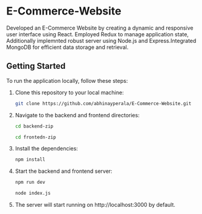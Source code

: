 # E-Commerce-Website

Developed an E-Commerce Website by creating a dynamic and responsive user interface using React. Employed Redux to manage application state, Additionally implemnted robust server using Node.js and Express.Integrated MongoDB for efficient data storage and retrieval.

## Getting Started

To run the application locally, follow these steps:

1. Clone this repository to your local machine:

    ```bash
    git clone https://github.com/abhinayperala/E-Commerce-Website.git
    ```

2. Navigate to the backend and frontend directories:

    ```bash
    cd backend-zip
    ```
    ```bash
    cd frontedn-zip
    ```

3. Install the dependencies:

    ```bash
    npm install 
    ```

4. Start the backend and frontend server:

    ```bash
    npm run dev
    ```
    ```bash
    node index.js
    ```

5. The server will start running on http://localhost:3000 by default.
